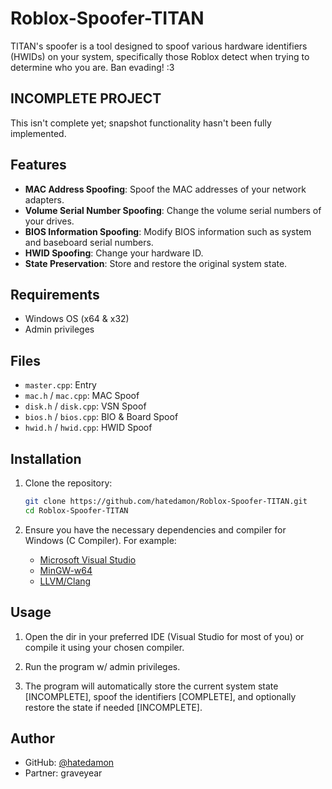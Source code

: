 # Roblox-Spoofer-TITAN

TITAN's spoofer is a tool designed to spoof various hardware identifiers (HWIDs) on your system, specifically those Roblox detect when trying to determine who you are. Ban evading! :3

## INCOMPLETE PROJECT

This isn't complete yet; snapshot functionality hasn't been fully implemented.

## Features

- **MAC Address Spoofing**: Spoof the MAC addresses of your network adapters.
- **Volume Serial Number Spoofing**: Change the volume serial numbers of your drives.
- **BIOS Information Spoofing**: Modify BIOS information such as system and baseboard serial numbers.
- **HWID Spoofing**: Change your hardware ID.
- **State Preservation**: Store and restore the original system state.

## Requirements

- Windows OS (x64 & x32)
- Admin privileges

## Files

- `master.cpp`: Entry
- `mac.h` / `mac.cpp`: MAC Spoof
- `disk.h` / `disk.cpp`: VSN Spoof
- `bios.h` / `bios.cpp`: BIO & Board Spoof
- `hwid.h` / `hwid.cpp`: HWID Spoof

## Installation

1. Clone the repository:

    ```sh
    git clone https://github.com/hatedamon/Roblox-Spoofer-TITAN.git
    cd Roblox-Spoofer-TITAN
    ```

2. Ensure you have the necessary dependencies and compiler for Windows (C Compiler). For example:

    - [Microsoft Visual Studio](https://visualstudio.microsoft.com/vs/)
    - [MinGW-w64](http://mingw-w64.org/doku.php)
    - [LLVM/Clang](https://clang.llvm.org/)

## Usage

1. Open the dir in your preferred IDE (Visual Studio for most of you) or compile it using your chosen compiler.

2. Run the program w/ admin privileges.

3. The program will automatically store the current system state [INCOMPLETE], spoof the identifiers [COMPLETE], and optionally restore the state if needed [INCOMPLETE].

## Author

- GitHub: [@hatedamon](https://github.com/hatedamon)
- Partner: graveyear
